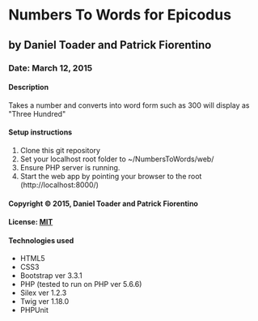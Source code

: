 # Numbers To Words for Epicodus
## by Daniel Toader and Patrick Fiorentino
### Date: March 12, 2015
#### Description

Takes a number and converts into word form such as 300 will display as "Three Hundred"

#### Setup instructions
1. Clone this git repository
2. Set your localhost root folder to ~/NumbersToWords/web/
3. Ensure PHP server is running.
4. Start the web app by pointing your browser to the root (http://localhost:8000/)  

#### Copyright © 2015, Daniel Toader and Patrick Fiorentino

#### License: [MIT](https://github.com/twbs/bootstrap/blob/master/LICENSE")  

#### Technologies used
- HTML5
- CSS3
- Bootstrap ver 3.3.1
- PHP (tested to run on PHP ver 5.6.6)
- Silex ver 1.2.3
- Twig ver 1.18.0
- PHPUnit
